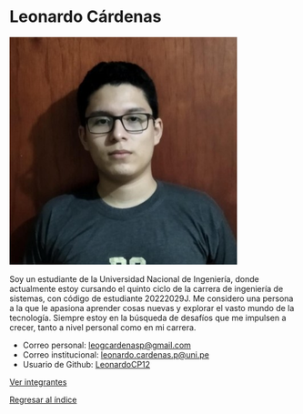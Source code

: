 # Leonardo Cárdenas

![Leonardo Cárdenas](Cárdenas.jfif)

Soy un estudiante de la Universidad Nacional de Ingeniería, donde actualmente estoy cursando el quinto ciclo de la carrera de ingeniería de sistemas, con código de estudiante 20222029J. Me considero una persona a la que le apasiona aprender cosas nuevas y explorar el vasto mundo de la tecnología. Siempre estoy en la búsqueda de desafíos que me impulsen a crecer, tanto a nivel personal como en mi carrera.

- Correo personal: leogcardenasp@gmail.com
- Correo institucional: leonardo.cardenas.p@uni.pe
- Usuario de Github: [LeonardoCP12](https://github.com/LeonardoCP12)

[Ver integrantes](../integrantes.md)

[Regresar al índice](../../README.md)

